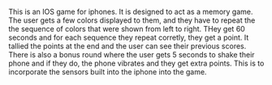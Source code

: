This is an IOS game for iphones. It is designed to act as a memory game. The user gets a few colors displayed to them, 
and they have to repeat the the sequence of colors that were shown from left to right. THey get 60 seconds and for each
sequence they repeat corretly, they get a point. It tallied the points at the end and the user can see their previous scores.
There is also a bonus round where the user gets 5 seconds to shake their phone and if they do, the phone vibrates and they
get extra points. This is to incorporate the sensors built into the iphone into the game.
